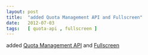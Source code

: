 ```yaml
---
layout: post
title:  "added Quota Management API and Fullscreen"
date:   2012-07-03
tags:   [ quota-api , fullscreen ]
---
```


added [Quota Management API](/spec/quota-api) and [Fullscreen](/spec/fullscreen)

